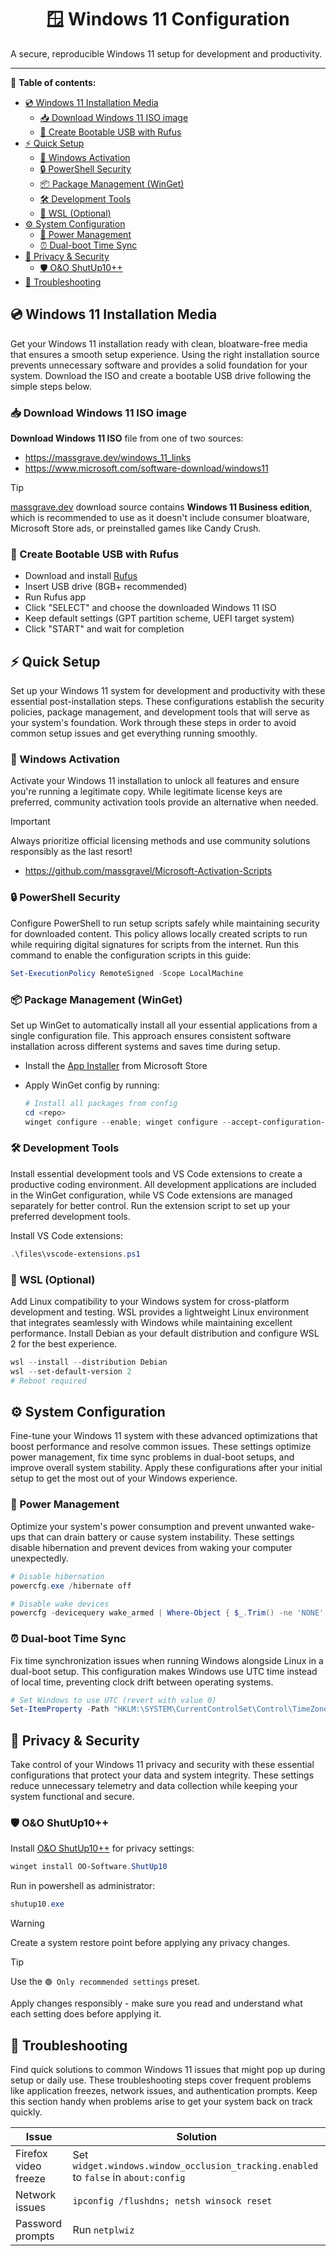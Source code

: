 <h1 align="center">🪟 Windows 11 Configuration</h1>

A secure, reproducible Windows 11 setup for development and productivity.

---

📖 **Table of contents:**

- [💿 Windows 11 Installation Media](#-windows-11-installation-media)
  - [📥 Download Windows 11 ISO image](#-download-windows-11-iso-image)
  - [💾 Create Bootable USB with Rufus](#-create-bootable-usb-with-rufus)
- [⚡ Quick Setup](#-quick-setup)
  - [🔑 Windows Activation](#-windows-activation)
  - [🔒 PowerShell Security](#-powershell-security)
  - [📦 Package Management (WinGet)](#-package-management-winget)
  - [🛠️ Development Tools](#️-development-tools)
  - [🐧 WSL (Optional)](#-wsl-optional)
- [⚙️ System Configuration](#️-system-configuration)
  - [🔋 Power Management](#-power-management)
  - [⏰ Dual-boot Time Sync](#-dual-boot-time-sync)
- [🔐 Privacy \& Security](#-privacy--security)
  - [🛡️ O\&O ShutUp10++](#️-oo-shutup10)
- [🔧 Troubleshooting](#-troubleshooting)


## 💿 Windows 11 Installation Media

Get your Windows 11 installation ready with clean, bloatware-free media that ensures a smooth setup experience. Using the right installation source prevents unnecessary software and provides a solid foundation for your system. Download the ISO and create a bootable USB drive following the simple steps below.

### 📥 Download Windows 11 ISO image

**Download Windows 11 ISO** file from one of two sources:
- https://massgrave.dev/windows_11_links
- https://www.microsoft.com/software-download/windows11

> [!TIP]
> [massgrave.dev](https://massgrave.dev/windows_11_links) download source contains **Windows 11 Business edition**, which is recommended to use as it doesn't include consumer bloatware, Microsoft Store ads, or preinstalled games like Candy Crush.

### 💾 Create Bootable USB with Rufus

- Download and install [Rufus](https://rufus.ie/)
- Insert USB drive (8GB+ recommended)
- Run Rufus app
- Click "SELECT" and choose the downloaded Windows 11 ISO
- Keep default settings (GPT partition scheme, UEFI target system)
- Click "START" and wait for completion

## ⚡ Quick Setup

Set up your Windows 11 system for development and productivity with these essential post-installation steps. These configurations establish the security policies, package management, and development tools that will serve as your system's foundation. Work through these steps in order to avoid common setup issues and get everything running smoothly.

### 🔑 Windows Activation

Activate your Windows 11 installation to unlock all features and ensure you're running a legitimate copy. While legitimate license keys are preferred, community activation tools provide an alternative when needed. 

> [!IMPORTANT]
> Always prioritize official licensing methods and use community solutions responsibly as the last resort!

- https://github.com/massgravel/Microsoft-Activation-Scripts

### 🔒 PowerShell Security

Configure PowerShell to run setup scripts safely while maintaining security for downloaded content. This policy allows locally created scripts to run while requiring digital signatures for scripts from the internet. Run this command to enable the configuration scripts in this guide:

```powershell
Set-ExecutionPolicy RemoteSigned -Scope LocalMachine
```


### 📦 Package Management (WinGet)

Set up WinGet to automatically install all your essential applications from a single configuration file. This approach ensures consistent software installation across different systems and saves time during setup.

- Install the [App Installer](https://www.microsoft.com/en-us/p/app-installer/9nblggh4nns1) from Microsoft Store
- Apply WinGet config by running:

  ```powershell
  # Install all packages from config
  cd <repo>
  winget configure --enable; winget configure --accept-configuration-agreements -f files\config.dsc.yaml
  ```

### 🛠️ Development Tools

Install essential development tools and VS Code extensions to create a productive coding environment. All development applications are included in the WinGet configuration, while VS Code extensions are managed separately for better control. Run the extension script to set up your preferred development tools.

Install VS Code extensions:
```powershell
.\files\vscode-extensions.ps1
```

### 🐧 WSL (Optional)

Add Linux compatibility to your Windows system for cross-platform development and testing. WSL provides a lightweight Linux environment that integrates seamlessly with Windows while maintaining excellent performance. Install Debian as your default distribution and configure WSL 2 for the best experience.

```powershell
wsl --install --distribution Debian
wsl --set-default-version 2
# Reboot required
```

## ⚙️ System Configuration

Fine-tune your Windows 11 system with these advanced optimizations that boost performance and resolve common issues. These settings optimize power management, fix time sync problems in dual-boot setups, and improve overall system stability. Apply these configurations after your initial setup to get the most out of your Windows experience.

### 🔋 Power Management

Optimize your system's power consumption and prevent unwanted wake-ups that can drain battery or cause system instability. These settings disable hibernation and prevent devices from waking your computer unexpectedly.

```powershell
# Disable hibernation
powercfg.exe /hibernate off

# Disable wake devices
powercfg -devicequery wake_armed | Where-Object { $_.Trim() -ne 'NONE' } | ForEach-Object { powercfg /devicedisablewake "$($_.Trim())" }
```

### ⏰ Dual-boot Time Sync

Fix time synchronization issues when running Windows alongside Linux in a dual-boot setup. This configuration makes Windows use UTC time instead of local time, preventing clock drift between operating systems.

```powershell
# Set Windows to use UTC (revert with value 0)
Set-ItemProperty -Path "HKLM:\SYSTEM\CurrentControlSet\Control\TimeZoneInformation" -Name "RealTimeIsUniversal" -Type DWord -Value 1
```

## 🔐 Privacy & Security

Take control of your Windows 11 privacy and security with these essential configurations that protect your data and system integrity. These settings reduce unnecessary telemetry and data collection while keeping your system functional and secure.

### 🛡️ O&O ShutUp10++

Install [O&O ShutUp10++](https://www.oo-software.com/en/shutup10) for privacy settings:
```powershell
winget install OO-Software.ShutUp10
```

Run in powershell as administrator:

```powershell
shutup10.exe
```

> [!WARNING]
> Create a system restore point before applying any privacy changes.

> [!TIP]
> Use the `🟢 Only recommended settings` preset. 
> 
> Apply changes responsibly - make sure you read and understand what each setting does before applying it.


## 🔧 Troubleshooting

Find quick solutions to common Windows 11 issues that might pop up during setup or daily use. These troubleshooting steps cover frequent problems like application freezes, network issues, and authentication prompts. Keep this section handy when problems arise to get your system back on track quickly.

| Issue | Solution |
|-------|----------|
| Firefox video freeze | Set `widget.windows.window_occlusion_tracking.enabled` to `false` in `about:config` |
| Network issues | `ipconfig /flushdns; netsh winsock reset` |
| Password prompts | Run `netplwiz` |
